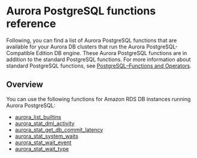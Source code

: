 # Aurora PostgreSQL functions reference<a name="Appendix.AuroraPostgreSQL.Functions"></a>

Following, you can find a list of Aurora PostgreSQL functions that are available for your Aurora DB clusters that run the Aurora PostgreSQL\-Compatible Edition DB engine\. These Aurora PostgreSQL functions are in addition to the standard PostgreSQL functions\. For more information about standard PostgreSQL functions, see [PostgreSQL–Functions and Operators](https://www.postgresql.org/docs/current/functions.html)\. 

## Overview<a name="Appendix.AuroraPostgreSQL.Functions.Overview"></a>

You can use the following functions for Amazon RDS DB instances running Aurora PostgreSQL:
+ [aurora\_list\_builtins](aurora_list_builtins.md)
+ [aurora\_stat\_dml\_activity](aurora_stat_dml_activity.md)
+ [aurora\_stat\_get\_db\_commit\_latency](aurora_stat_get_db_commit_latency.md)
+ [aurora\_stat\_system\_waits](aurora_stat_system_waits.md)
+ [aurora\_stat\_wait\_event](aurora_stat_wait_event.md)
+ [aurora\_stat\_wait\_type](aurora_stat_wait_type.md)